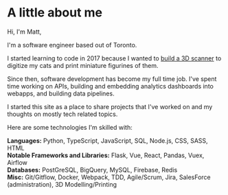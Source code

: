 # A little about me

Hi, I'm Matt,

I'm a software engineer based out of Toronto.

I started learning to code in 2017 because I wanted to [build a 3D scanner](https://www.matthewbell.dev/blog/building-pet-scanning-booth) to digitize my cats and print miniature figurines of them.

Since then, software development has become my full time job. I've spent time working on APIs, building and embedding analytics dashboards into webapps, and building data pipelines.

I started this site as a place to share projects that I've worked on and my thoughts on mostly tech related topics.

Here are some technologies I'm skilled with:

<b>Languages:</b> Python, TypeScript, JavaScript, SQL, Node.js, CSS, SASS, HTML<br>
<b>Notable Frameworks and Libraries:</b> Flask, Vue, React, Pandas, Vuex, Airflow<br>
<b>Databases:</b> PostGreSQL, BigQuery, MySQL, Firebase, Redis<br>
<b>Misc:</b> Git/Gitflow, Docker, Webpack, TDD, Agile/Scrum, Jira, SalesForce (administration), 3D Modelling/Printing
